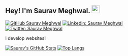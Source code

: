 ## Hey! I'm Saurav Meghwal. <img src="https://media.giphy.com/media/hvRJCLFzcasrR4ia7z/giphy.gif" width="25px">

[![GitHub Saurav Meghwal](https://img.shields.io/github/followers/sauravmeghwal?label=follow&style=social)](https://github.com/sauravmeghwal)
[![Linkedin: Saurav Meghwal](https://img.shields.io/badge/-Saurav%20Meghwal-blue?style=flat-square&logo=Linkedin&logoColor=white&link=https://www.linkedin.com/in/sauravrma/)](https://www.linkedin.com/in/sauravrma/)
[![Twitter: Saurav Meghwal](https://img.shields.io/twitter/follow/sauravmeghwal?style=social)](https://twitter.com/sauravmeghwal)
  
I develop websites!


[![Saurav's GitHub Stats](https://github-readme-stats.vercel.app/api?username=sauravmeghwal&hide=issues&count_private=true&show_icons=true&theme=midnight-purple )](https://github.com/sauravmeghwal/github-readme-stats)
[![Top Langs](https://github-readme-stats.vercel.app/api/top-langs/?username=sauravmeghwal&layout=compact&theme=midnight-purple )](https://github.com/sauravmeghwal/github-readme-stats)
